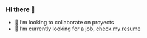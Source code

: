 ### Hi there 👋

- 👯 I’m looking to collaborate on proyects
- 🔭 I’m currently looking for a job, [check my resume](https://github.com/imaginabit/markdown-cv/blob/gh-pages/index.md)




<!--
**imaginabit/imaginabit** is a ✨ _special_ ✨ repository because its `README.md` (this file) appears on your GitHub profile.

Here are some ideas to get you started:

- 🔭 I’m currently working on ...
- 🌱 I’m currently learning ...
- 👯 I’m looking to collaborate on ...
- 🤔 I’m looking for help with ...
- 💬 Ask me about ...
- 📫 How to reach me: ...
- 😄 Pronouns: ...
- ⚡ Fun fact: ...
-->
